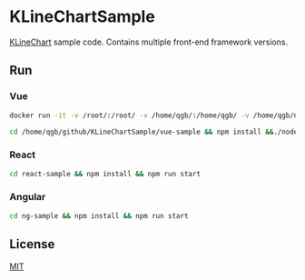 # KLineChartSample
[KLineChart](https://github.com/liihuu/KLineChart) sample code. Contains multiple front-end framework versions.

## Run
### Vue
```bash
docker run -it -v /root/:/root/ -v /home/qgb/:/home/qgb/ -v /home/qgb/node/usr_local_16.1/:/usr/local/  -w "/home/qgb/qgv" -p 3000:3000 -p 5173:5173 node:16 bash

cd /home/qgb/github/KLineChartSample/vue-sample && npm install &&./node_modules/.bin/vite --host
```


### React
```bash
cd react-sample && npm install && npm run start
```

### Angular
```bash
cd ng-sample && npm install && npm run start
```

## License
[MIT](./LICENSE)
